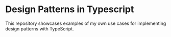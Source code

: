 # Design Patterns in Typescript

This repository showcases examples of my own use cases for implementing design patterns with TypeScript.
